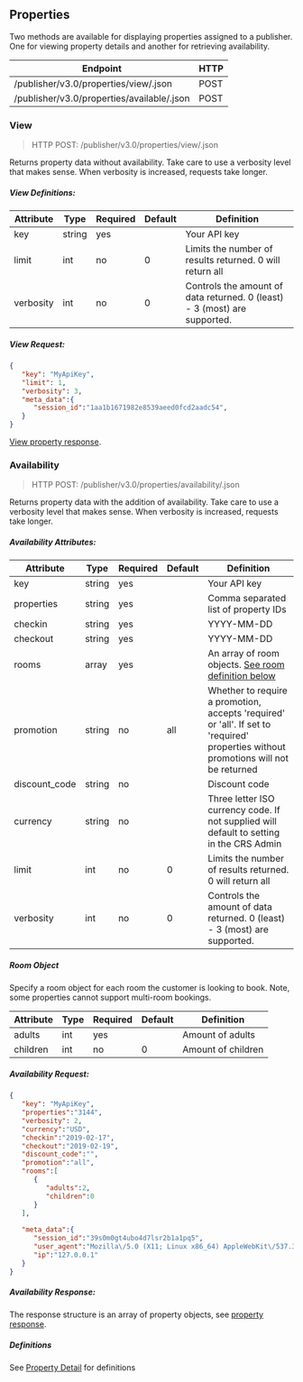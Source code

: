 ## Properties

Two methods are available for displaying properties assigned to a publisher. One for 
viewing property details and another for retrieving availability.

| Endpoint | HTTP |
| ------------- | ------------- |
| /publisher/v3.0/properties/view/.json  | POST  |
| /publisher/v3.0/properties/available/.json  | POST  |

### View

> HTTP POST: /publisher/v3.0/properties/view/.json

Returns property data without availability. Take care to use a verbosity level that makes 
sense. When verbosity is increased, requests take longer.

##### View Definitions:

| Attribute | Type | Required | Default | Definition |
| ------------- | ------------- | ------------- | ------------- | ------------- |
| key  | string | yes |  | Your API key  |
| limit  | int | no | 0 | Limits the number of results returned. 0 will return all  |
| verbosity | int | no  | 0 | Controls the amount of data returned. 0 (least) - 3 (most) are supported.  |

##### View Request:

```json
{
   "key": "MyApiKey",
   "limit": 1,
   "verbosity": 3,
   "meta_data":{
      "session_id":"1aa1b1671982e8539aeed0fcd2aadc54",
   }
}
```

[View property response](samples/property/property-view-verbosity-3.json).

### Availability

> HTTP POST: /publisher/v3.0/properties/availability/.json

Returns property data with the addition of availability. Take care to use a verbosity level 
that makes sense. When verbosity is increased, requests take longer.

##### Availability Attributes:

| Attribute | Type | Required | Default | Definition |
| ------------- | ------------- | ------------- | ------------- | ------------- |
| key  | string | yes |  | Your API key  |
| properties  | string | yes |  | Comma separated list of property IDs  |
| checkin  | string | yes |  | YYYY-MM-DD  |
| checkout  | string | yes |  | YYYY-MM-DD  |
| rooms  | array | yes |  | An array of room objects. [See room definition below](#room-definition)  |
| promotion | string | no | all | Whether to require a promotion, accepts 'required' or 'all'. If set to 'required' properties without promotions will not be returned |
| discount_code | string | no |  | Discount code |
| currency  | string | no |  |  Three letter ISO currency code. If not supplied will default to setting in the CRS Admin |
| limit  | int | no | 0 | Limits the number of results returned. 0 will return all  |
| verbosity | int | no  | 0 | Controls the amount of data returned. 0 (least) - 3 (most) are supported.  |

##### Room Object

Specify a room object for each room the customer is looking to book. Note, some properties 
cannot support multi-room bookings.

| Attribute | Type | Required | Default | Definition |
| ------------- | ------------- | ------------- | ------------- | ------------- |
| adults  | int | yes |  | Amount of adults  |
| children  | int | no | 0 | Amount of children  |


##### Availability Request:

```json
{
   "key": "MyApiKey",
   "properties":"3144",
   "verbosity": 2,
   "currency":"USD",
   "checkin":"2019-02-17",
   "checkout":"2019-02-19",
   "discount_code":"",
   "promotion":"all",
   "rooms":[
      {
         "adults":2,
         "children":0
      }
   ],
   
   "meta_data":{
      "session_id":"39s0m0gt4ubo4d7lsr2b1a1pq5",
      "user_agent":"Mozilla\/5.0 (X11; Linux x86_64) AppleWebKit\/537.36 (KHTML, like Gecko) Chrome\/68.0.3440.106 Safari\/537.36",
      "ip":"127.0.0.1"
   }
}
```

##### Availability Response:

The response structure is an array of property objects, 
see [property response](samples/property/property-available-verbosity-3.json).


##### Definitions

See [Property Detail](property.md) for definitions
